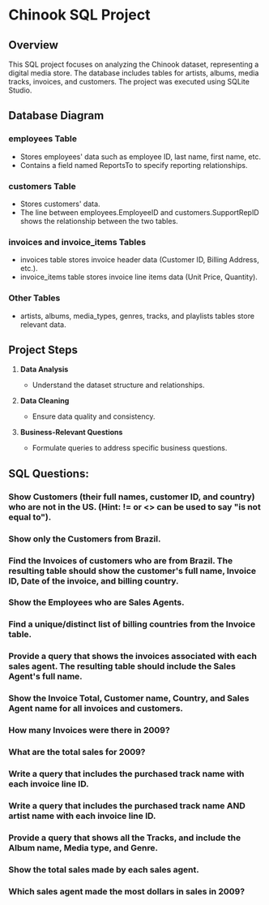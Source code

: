 # Chinook SQL Project

## Overview

This SQL project focuses on analyzing the Chinook dataset, representing a digital media store. The database includes tables for artists, albums, media tracks, invoices, and customers. The project was executed using SQLite Studio.

## Database Diagram

### employees Table
- Stores employees' data such as employee ID, last name, first name, etc.
- Contains a field named ReportsTo to specify reporting relationships.

### customers Table
- Stores customers' data.
- The line between employees.EmployeeID and customers.SupportRepID shows the relationship between the two tables.

### invoices and invoice_items Tables
- invoices table stores invoice header data (Customer ID, Billing Address, etc.).
- invoice_items table stores invoice line items data (Unit Price, Quantity).

### Other Tables
- artists, albums, media_types, genres, tracks, and playlists tables store relevant data.

## Project Steps

1. **Data Analysis**
   - Understand the dataset structure and relationships.

2. **Data Cleaning**
   - Ensure data quality and consistency.

3. **Business-Relevant Questions**
   - Formulate queries to address specific business questions.

## SQL Questions: 

### Show Customers (their full names, customer ID, and country) who are not in the US. (Hint: != or <> can be used to say "is not equal to").
### Show only the Customers from Brazil.
### Find the Invoices of customers who are from Brazil. The resulting table should show the customer's full name, Invoice ID, Date of the invoice, and billing country.
### Show the Employees who are Sales Agents.
### Find a unique/distinct list of billing countries from the Invoice table.
### Provide a query that shows the invoices associated with each sales agent. The resulting table should include the Sales Agent's full name.
### Show the Invoice Total, Customer name, Country, and Sales Agent name for all invoices and customers.
### How many Invoices were there in 2009?
### What are the total sales for 2009?
### Write a query that includes the purchased track name with each invoice line ID.
### Write a query that includes the purchased track name AND artist name with each invoice line ID.
### Provide a query that shows all the Tracks, and include the Album name, Media type, and Genre.
### Show the total sales made by each sales agent.
### Which sales agent made the most dollars in sales in 2009?
